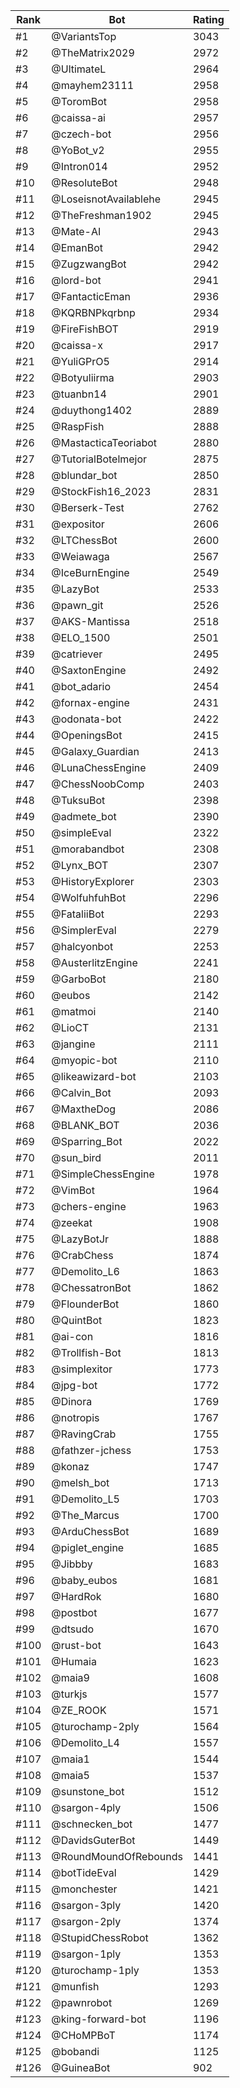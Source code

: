 Rank|Bot|Rating
---|---|---
#1|@VariantsTop|3043
#2|@TheMatrix2029|2972
#3|@UltimateL|2964
#4|@mayhem23111|2958
#5|@ToromBot|2958
#6|@caissa-ai|2957
#7|@czech-bot|2956
#8|@YoBot_v2|2955
#9|@Intron014|2952
#10|@ResoluteBot|2948
#11|@LoseisnotAvailablehe|2945
#12|@TheFreshman1902|2945
#13|@Mate-AI|2943
#14|@EmanBot|2942
#15|@ZugzwangBot|2942
#16|@lord-bot|2941
#17|@FantacticEman|2936
#18|@KQRBNPkqrbnp|2934
#19|@FireFishBOT|2919
#20|@caissa-x|2917
#21|@YuliGPrO5|2914
#22|@Botyuliirma|2903
#23|@tuanbn14|2901
#24|@duythong1402|2889
#25|@RaspFish|2888
#26|@MastacticaTeoriabot|2880
#27|@TutorialBotelmejor|2875
#28|@blundar_bot|2850
#29|@StockFish16_2023|2831
#30|@Berserk-Test|2762
#31|@expositor|2606
#32|@LTChessBot|2600
#33|@Weiawaga|2567
#34|@IceBurnEngine|2549
#35|@LazyBot|2533
#36|@pawn_git|2526
#37|@AKS-Mantissa|2518
#38|@ELO_1500|2501
#39|@catriever|2495
#40|@SaxtonEngine|2492
#41|@bot_adario|2454
#42|@fornax-engine|2431
#43|@odonata-bot|2422
#44|@OpeningsBot|2415
#45|@Galaxy_Guardian|2413
#46|@LunaChessEngine|2409
#47|@ChessNoobComp|2403
#48|@TuksuBot|2398
#49|@admete_bot|2390
#50|@simpleEval|2322
#51|@morabandbot|2308
#52|@Lynx_BOT|2307
#53|@HistoryExplorer|2303
#54|@WolfuhfuhBot|2296
#55|@FataliiBot|2293
#56|@SimplerEval|2279
#57|@halcyonbot|2253
#58|@AusterlitzEngine|2241
#59|@GarboBot|2180
#60|@eubos|2142
#61|@matmoi|2140
#62|@LioCT|2131
#63|@jangine|2111
#64|@myopic-bot|2110
#65|@likeawizard-bot|2103
#66|@Calvin_Bot|2093
#67|@MaxtheDog|2086
#68|@BLANK_BOT|2036
#69|@Sparring_Bot|2022
#70|@sun_bird|2011
#71|@SimpleChessEngine|1978
#72|@VimBot|1964
#73|@chers-engine|1963
#74|@zeekat|1908
#75|@LazyBotJr|1888
#76|@CrabChess|1874
#77|@Demolito_L6|1863
#78|@ChessatronBot|1862
#79|@FlounderBot|1860
#80|@QuintBot|1823
#81|@ai-con|1816
#82|@Trollfish-Bot|1813
#83|@simplexitor|1773
#84|@jpg-bot|1772
#85|@Dinora|1769
#86|@notropis|1767
#87|@RavingCrab|1755
#88|@fathzer-jchess|1753
#89|@konaz|1747
#90|@melsh_bot|1713
#91|@Demolito_L5|1703
#92|@The_Marcus|1700
#93|@ArduChessBot|1689
#94|@piglet_engine|1685
#95|@Jibbby|1683
#96|@baby_eubos|1681
#97|@HardRok|1680
#98|@postbot|1677
#99|@dtsudo|1670
#100|@rust-bot|1643
#101|@Humaia|1623
#102|@maia9|1608
#103|@turkjs|1577
#104|@ZE_ROOK|1571
#105|@turochamp-2ply|1564
#106|@Demolito_L4|1557
#107|@maia1|1544
#108|@maia5|1537
#109|@sunstone_bot|1512
#110|@sargon-4ply|1506
#111|@schnecken_bot|1477
#112|@DavidsGuterBot|1449
#113|@RoundMoundOfRebounds|1441
#114|@botTideEval|1429
#115|@monchester|1421
#116|@sargon-3ply|1420
#117|@sargon-2ply|1374
#118|@StupidChessRobot|1362
#119|@sargon-1ply|1353
#120|@turochamp-1ply|1353
#121|@munfish|1293
#122|@pawnrobot|1269
#123|@king-forward-bot|1196
#124|@CHoMPBoT|1174
#125|@bobandi|1125
#126|@GuineaBot|902
